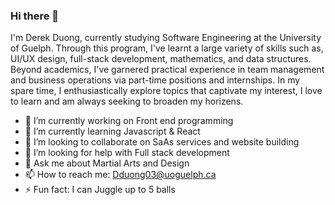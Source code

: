 ### Hi there 👋

I'm Derek Duong, currently studying Software Engineering at the University of Guelph. Through this program, I've learnt a large variety of skills such as, UI/UX design, full-stack development, mathematics, and data structures. Beyond academics, I've garnered practical experience in team management and business operations via part-time positions and internships. In my spare time, I enthusiastically explore topics that captivate my interest, I love to learn and am always seeking to broaden my horizens.

- 🔭 I’m currently working on Front end programming
- 🌱 I’m currently learning Javascript & React
- 👯 I’m looking to collaborate on SaAs services and website building
- 🤔 I’m looking for help with Full stack development
- 💬 Ask me about Martial Arts and Design
- 📫 How to reach me: Dduong03@uoguelph.ca
- ⚡ Fun fact: I can Juggle up to 5 balls 


